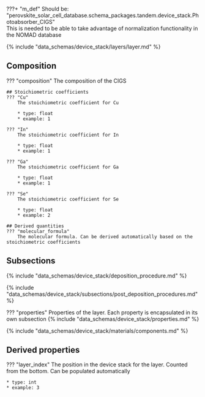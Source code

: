 ???+ "m_def"
    Should be: "perovskite_solar_cell_database.schema_packages.tandem.device_stack.Photoabsorber_CIGS" <br>
    This is needed to be able to take advantage of normalization functionality in the NOMAD database

<!-- ### Layer -->
{% include "data_schemas/device_stack/layers/layer.md" %}   


## Composition
??? "composition"
    The composition of the CIGS

    ## Stoichiometric coefficients
    ??? "Cu"
        The stoichiometric coefficient for Cu

        * type: float
        * example: 1

    ??? "In"
        The stoichiometric coefficient for In

        * type: float
        * example: 1

    ??? "Ga"
        The stoichiometric coefficient for Ga

        * type: float
        * example: 1

    ??? "Se"
        The stoichiometric coefficient for Se

        * type: float
        * example: 2

    ## Derived quantities
    ??? "molecular_formula"
        The molecular formula. Can be derived automatically based on the stoichiometric coefficients


## Subsections
<!-- ### Deposition procedure -->
{% include "data_schemas/device_stack/deposition_procedure.md" %}             

<!-- ### Post deposition procedure -->
{% include "data_schemas/device_stack/subsections/post_deposition_procedures.md" %} 

<!-- ### Layer properties -->
??? "properties"
    Properties of the layer. Each property is encapsulated in its own subsection
    {% include "data_schemas/device_stack/properties.md" %}

<!-- ### Components in layer -->
{% include "data_schemas/device_stack/materials/components.md" %}

## Derived properties
??? "layer_index"
    The position in the device stack for the layer. Counted from the bottom. Can be populated automatically 

    * type: int
    * example: 3  